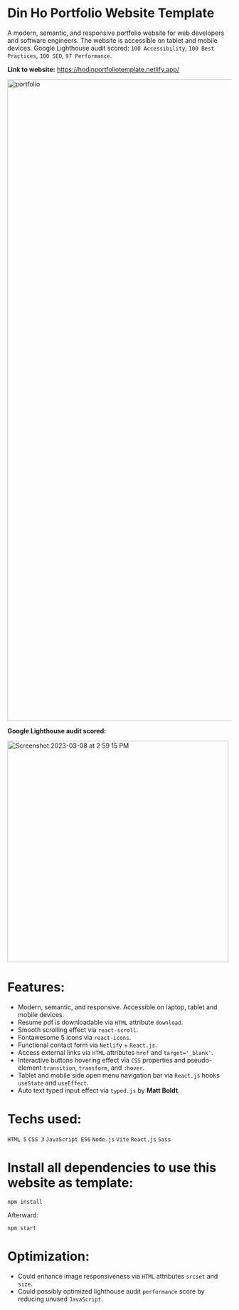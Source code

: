 # Din Ho Portfolio Website Template 
A modern, semantic, and responsive portfolio website for web developers and software engineers. The website is accessible on tablet and mobile devices. Google Lighthouse audit scored: `100 Accessibility`, `100 Best Practices`, `100 SEO`, `97 Performance`.

**Link to website:** https://hodinportfoliotemplate.netlify.app/

<img width="1440" alt="portfolio" src="https://user-images.githubusercontent.com/100463706/223882896-5ac6917f-8435-4175-b176-bf135803d10e.png">

**Google Lighthouse audit scored:**

<img width="497" alt="Screenshot 2023-03-08 at 2 59 15 PM" src="https://user-images.githubusercontent.com/100463706/223882913-4927b070-2a7a-4b80-8a90-132dcf5b34cb.png">

# Features:
- Modern, semantic, and responsive. Accessible on laptop, tablet and mobile devices.
- Resume pdf is downloadable via `HTML` attribute `download`.
- Smooth scrolling effect via `react-scroll`.
- Fontawesome 5 icons via `react-icons`.
- Functional contact form via `Netlify` + `React.js`.
- Access external links via `HTML` attributes `href` and `target='_blank'`.
- Interactive buttons hovering effect via `CSS` properties and pseudo-element `transition`, `transform`, and `:hover`.
- Tablet and mobile side open menu navigation bar via `React.js` hooks `useState` and `useEffect`.
- Auto text typed input effect via `typed.js` by **Matt Boldt**. 

# Techs used:
`HTML 5` `CSS 3` `JavaScript ES6` `Node.js` `Vite` `React.js` `Sass`

# Install all dependencies to use this website as template:
`npm install`

Afterward:

`npm start`

# Optimization:
- Could enhance image responsiveness via `HTML` attributes `srcset` and `size`.
- Could possibly optimized lighthouse audit `performance` score by reducing unused `JavaScript`.
